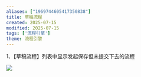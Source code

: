 ```yaml
---
aliases: ["1969744605417350838"]
title: 草稿流程
created: 2025-07-15
modified: 2025-07-15
tags: ['流程引擎']
theme: 流程引擎
---
```


1、【草稿流程】列表中显示发起保存但未提交下去的流程

![](https://myhelpdoc.oss-cn-heyuan.aliyuncs.com/mdimages/2a660592c5eef5443c938b9a1ef86392.jpg)


